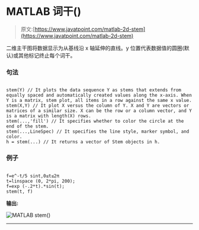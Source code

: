 # MATLAB 词干()

> 原文:[https://www.javatpoint.com/matlab-2d-stem](https://www.javatpoint.com/matlab-2d-stem)

二维主干图将数据显示为从基线沿 x 轴延伸的直线。y 位置代表数据值的圆圈(默认)或其他标记终止每个词干。

### 句法

```

stem(Y) // It plots the data sequence Y as stems that extends from equally spaced and automatically created values along the x-axis. When Y is a matrix, stem plot, all items in a row against the same x value.
stem(X,Y) // It plot X versus the column of Y. X and Y are vectors or matrices of a similar size. X can be the row or a column vector, and Y is a matrix with length(X) rows.
stem(...,'fill') // It specifies whether to color the circle at the end of the stem.
stem(...,LineSpec) // It specifies the line style, marker symbol, and color. 
h = stem(...) // It returns a vector of Stem objects in h.

```

### 例子

```

f=e^-t/5 sint,0≤t≤2π
t=linspace (0, 2*pi, 200);
f=exp (-.2*t).*sin(t);
stem(t, f)

```

**输出:**

![MATLAB stem()](../Images/d425c563a06ee38b73c1e14fce5f7f54.png)

* * *